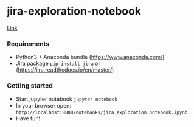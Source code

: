 # jira-exploration-notebook
[Link](https://github.com/arthurpessoa/jira-exploration-notebook/blob/master/jira_exploration_notebook.ipynb)


### Requirements
* Python3 + Anaconda bundle (https://www.anaconda.com/)
* Jira package ```pip install jira``` or (https://jira.readthedocs.io/en/master/)

### Getting started
* Start jupyter notebook ```jupyter notebook```
* In your browser open: ```http://localhost:8888/notebooks/jira_exploration_notebook.ipynb```
* Have fun!
